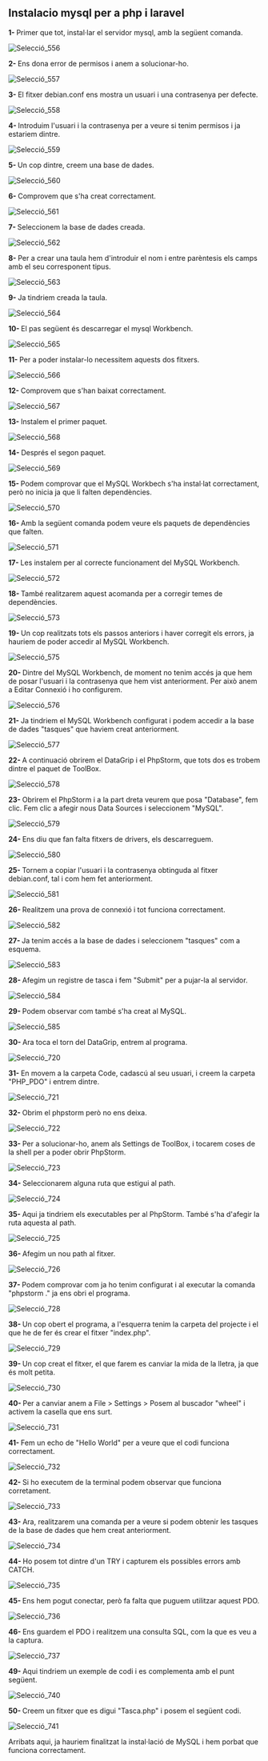<h2>Instalacio mysql per a php i laravel</h2>




<b>1- </b>Primer que tot, instal·lar el servidor mysql, amb la següent comanda.


![Selecció_556](https://user-images.githubusercontent.com/91245889/162403647-c48cdc15-975a-4ab1-b83b-12bf4eb88c52.png)

<b>2- </b>Ens dona error de permisos i anem a solucionar-ho.


![Selecció_557](https://user-images.githubusercontent.com/91245889/162404259-1173bf20-52b3-4a0c-96a5-0d54ebda3d39.png)


<b>3- </b>El fitxer debian.conf ens mostra un usuari i una contrasenya per defecte.


![Selecció_558](https://user-images.githubusercontent.com/91245889/162404264-1c7741f4-168c-4413-bf57-72f71b476141.png)

<b>4- </b>Introduim l'usuari i la contrasenya per a veure si tenim permisos i ja estariem dintre.

![Selecció_559](https://user-images.githubusercontent.com/91245889/162404280-6a20dda6-e581-4c94-a7df-ab1594c9c615.png)


<b>5- </b>Un cop dintre, creem una base de dades.

![Selecció_560](https://user-images.githubusercontent.com/91245889/162404308-116a015c-ec02-4f45-b85c-d241a2ef429f.png)


<b>6- </b>Comprovem que s'ha creat correctament.


![Selecció_561](https://user-images.githubusercontent.com/91245889/162404326-1f31c0f1-77c2-4a1e-935c-97bb7b02fbbe.png)

<b>7- </b>Seleccionem la base de dades creada.


![Selecció_562](https://user-images.githubusercontent.com/91245889/162404344-8e071ed5-7e83-4bd1-9e72-eb2b0adb5af0.png)

<b>8- </b> Per a crear una taula hem d'introduir el nom i entre parèntesis els camps amb el seu corresponent tipus.

![Selecció_563](https://user-images.githubusercontent.com/91245889/162404382-7ab574c4-1602-49a8-a0c8-6e84747d3957.png)

<b>9- </b>Ja tindriem creada la taula.


![Selecció_564](https://user-images.githubusercontent.com/91245889/162404406-76f447a4-82f1-431d-bf87-f6bb8af514c5.png)

<b>10- </b>El pas següent és descarregar el mysql Workbench.

![Selecció_565](https://user-images.githubusercontent.com/91245889/163164029-7453ad51-f6db-4c95-9b35-6342c6e826ee.png)


<b>11- </b>Per a poder instalar-lo necessitem aquests dos fitxers.

![Selecció_566](https://user-images.githubusercontent.com/91245889/163164240-99ea1f6e-b47b-4442-aa5d-e03b7a814d9e.png)




<b>12- </b>Comprovem que s'han baixat correctament.

![Selecció_567](https://user-images.githubusercontent.com/91245889/162404491-7640c694-5eca-478d-9759-a56a09a0ecfa.png)


<b>13- </b>Instalem el primer paquet.

![Selecció_568](https://user-images.githubusercontent.com/91245889/162404526-bab34070-447b-4c5b-80a1-fd576c03a60c.png)


<b>14- </b>Després el segon paquet.

![Selecció_569](https://user-images.githubusercontent.com/91245889/162404535-f3fa5644-3444-4df6-b284-c8ab7a9dbbcf.png)


<b>15- </b>Podem comprovar que el MySQL Workbech s'ha instal·lat correctament, però no inicia ja que li falten dependències.

![Selecció_570](https://user-images.githubusercontent.com/91245889/162404547-fee4f15c-87d1-4944-bd91-0df87a63d2f2.png)

<b>16- </b>Amb la següent comanda podem veure els paquets de dependències que falten.


![Selecció_571](https://user-images.githubusercontent.com/91245889/162404566-6b91209c-ee7d-47b0-9702-f01cc2f0edd8.png)

<b>17- </b>Les instalem per al correcte funcionament del MySQL Workbench.


![Selecció_572](https://user-images.githubusercontent.com/91245889/162404574-bf883cfc-962d-47d2-9844-a34d6ca9570f.png)

<b>18- </b> També realitzarem aquest acomanda per a corregir temes de dependències.


![Selecció_573](https://user-images.githubusercontent.com/91245889/162404584-d4de4363-fa31-4081-b3dc-e44eff002881.png)

<b>19- </b>Un cop realitzats tots els passos anteriors i haver corregit els errors, ja hauriem de poder accedir al MySQL Workbench.

![Selecció_575](https://user-images.githubusercontent.com/91245889/162404626-758a74b6-85a2-4d24-b1a9-cfd467cea0c5.png)


<b>20- </b>Dintre del MySQL Workbench, de moment no tenim accés ja que hem de posar l'usuari i la contrasenya que hem vist anteriorment. Per això anem a Editar Connexió i ho configurem.

![Selecció_576](https://user-images.githubusercontent.com/91245889/162404642-d433b58b-e083-4a78-943e-c9e227b38089.png)


<b>21- </b>Ja tindriem el MySQL Workbench configurat i podem accedir a la base de dades "tasques" que haviem creat anteriorment.

![Selecció_577](https://user-images.githubusercontent.com/91245889/162404667-31c17f0d-cd37-4255-a314-75c474a5199b.png)


<b>22- </b>A continuació obrirem el DataGrip i el PhpStorm, que tots dos es trobem dintre el paquet de ToolBox.


![Selecció_578](https://user-images.githubusercontent.com/91245889/162404676-d98c0760-0ad4-4fbe-9631-18f15d19d888.png)

<b>23- </b>Obrirem el PhpStorm i a la part dreta veurem que posa "Database", fem clic. Fem clic a afegir nous Data Sources i seleccionem "MySQL".

![Selecció_579](https://user-images.githubusercontent.com/91245889/162404692-b84b3022-0dc7-4952-b6ef-3be9556e34d1.png)


<b>24- </b>Ens diu que fan falta fitxers de drivers, els descarreguem.

![Selecció_580](https://user-images.githubusercontent.com/91245889/162404764-d98bc84e-f3e8-4ea0-a83c-d914f7f12ae2.png)


<b>25- </b>Tornem a copiar l'usuari i la contrasenya obtinguda al fitxer debian.conf, tal i com hem fet anteriorment.

![Selecció_581](https://user-images.githubusercontent.com/91245889/162404783-952578c5-c15a-411a-8596-7047686f5fe8.png)


<b>26- </b>Realitzem una prova de connexió i tot funciona correctament.

![Selecció_582](https://user-images.githubusercontent.com/91245889/162404821-f4ede74b-51ce-4f44-8ea9-718d570e1534.png)


<b>27- </b>Ja tenim accés a la base de dades i seleccionem "tasques" com a esquema.


![Selecció_583](https://user-images.githubusercontent.com/91245889/162404829-a45890f1-3de8-46c2-a25d-ec432c39418f.png)

<b>28- </b>Afegim un registre de tasca i fem "Submit" per a pujar-la al servidor.

![Selecció_584](https://user-images.githubusercontent.com/91245889/162404875-f4ea4f54-c266-43d8-b3fc-f562ad219425.png)


<b>29- </b>Podem observar com també s'ha creat al MySQL.

![Selecció_585](https://user-images.githubusercontent.com/91245889/162404891-0f3b3fbe-21ec-4256-9b5f-7f206b31413e.png)


<b>30- </b>Ara toca el torn del DataGrip, entrem al programa.

![Selecció_720](https://user-images.githubusercontent.com/91245889/162404925-cb4cfb4d-073e-4ecb-80aa-eed02a3deb15.png)


<b>31- </b>En movem a la carpeta Code, cadascú al seu usuari, i creem la carpeta "PHP_PDO" i entrem dintre.

![Selecció_721](https://user-images.githubusercontent.com/91245889/162404936-21687201-cb41-4ea3-9a54-71791553b674.png)

<b>32- </b>Obrim el phpstorm però no ens deixa.

![Selecció_722](https://user-images.githubusercontent.com/91245889/162404968-2c064f62-4a5b-408c-99d3-b9e9d3f736b1.png)


<b>33- </b>Per a solucionar-ho, anem als Settings de ToolBox, i tocarem coses de la shell per a poder obrir PhpStorm.


![Selecció_723](https://user-images.githubusercontent.com/91245889/162404976-b517923f-f161-41fc-812f-5e358b69bf90.png)

<b>34- </b>Seleccionarem alguna ruta que estigui al path.

![Selecció_724](https://user-images.githubusercontent.com/91245889/162404997-0b191c70-33b6-43a4-91dd-ff67bb28710e.png)


<b>35- </b>Aqui ja tindriem els executables per al PhpStorm. També s'ha d'afegir la ruta aquesta al path.

![Selecció_725](https://user-images.githubusercontent.com/91245889/162405017-25f4ff4e-7ba4-4e60-8623-708ab6265f60.png)

<b>36- </b>Afegim un nou path al fitxer.

![Selecció_726](https://user-images.githubusercontent.com/91245889/162405070-72566ff2-4325-40e5-8548-5b3c529bdcc1.png)

<b>37- </b>Podem comprovar com ja ho tenim configurat i al executar la comanda "phpstorm ." ja ens obri el programa.


![Selecció_728](https://user-images.githubusercontent.com/91245889/162405105-d93cfbe7-facb-47a7-945a-e51f423a83dd.png)

<b>38- </b>Un cop obert el programa, a l'esquerra tenim la carpeta del projecte i el que he de fer és crear el fitxer "index.php".

![Selecció_729](https://user-images.githubusercontent.com/91245889/162405115-4a5aeca1-4a2f-47d6-a38b-884decb86d1d.png)


<b>39- </b>Un cop creat el fitxer, el que farem es canviar la mida de la lletra, ja que és molt petita.


![Selecció_730](https://user-images.githubusercontent.com/91245889/162405127-ff1ccd5a-076e-40ac-9679-9d5e2218fd52.png)

<b>40- </b>Per a canviar anem a File > Settings > Posem al buscador "wheel" i activem la casella que ens surt.

![Selecció_731](https://user-images.githubusercontent.com/91245889/162405134-a2559395-543d-4006-92ea-963f3efe90b0.png)


<b>41- </b>Fem un echo de "Hello World" per a veure que el codi funciona correctament.

![Selecció_732](https://user-images.githubusercontent.com/91245889/162405147-e152382b-dff6-475d-8b0b-63f6b7e633df.png)


<b>42- </b>Si ho executem de la terminal podem observar que funciona corretament.

![Selecció_733](https://user-images.githubusercontent.com/91245889/162405181-f79dd88a-5aa9-4ed3-8540-cac6151a28c1.png)



<b>43- </b>Ara, realitzarem una comanda per a veure si podem obtenir les tasques de la base de dades que hem creat anteriorment.

![Selecció_734](https://user-images.githubusercontent.com/91245889/162405217-8ccc1f21-cc3d-4de4-b84a-24383ffaf674.png)


<b>44- </b>Ho posem tot dintre d'un TRY i capturem els possibles errors amb CATCH.

![Selecció_735](https://user-images.githubusercontent.com/91245889/162405228-2747b445-f167-467f-834e-62876bf03a3f.png)


<b>45- </b>Ens hem pogut conectar, però fa falta que puguem utilitzar aquest PDO.

![Selecció_736](https://user-images.githubusercontent.com/91245889/162405240-91b32fe8-e798-470c-989c-c0e3fd4f43f5.png)


<b>46- </b>Ens guardem el PDO i realitzem una consulta SQL, com la que es veu a la captura.

![Selecció_737](https://user-images.githubusercontent.com/91245889/162405278-491ff3f6-0f01-4e2a-b20d-76b411a64bd6.png)

<b>49- </b>Aqui tindriem un exemple de codi i es complementa amb el punt següent.

![Selecció_740](https://user-images.githubusercontent.com/91245889/162405336-2040a2ed-e920-4504-82d9-32f305a6aef8.png)


<b>50- </b>Creem un fitxer que es digui "Tasca.php" i posem el següent codi.

![Selecció_741](https://user-images.githubusercontent.com/91245889/162405345-abdec36d-a59d-4748-be34-67ae0a3411ff.png)

Arribats aqui, ja hauriem finalitzat la instal·lació de MySQL i hem porbat que funciona correctament.
